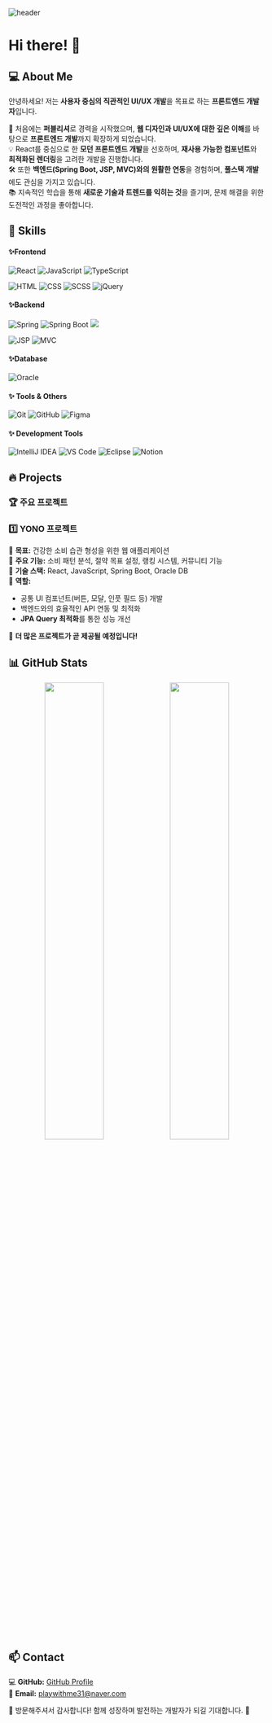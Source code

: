 
![header](https://capsule-render.vercel.app/api?type=waving&color=f4bbbb&height=300&section=header&text=Ji-Eun%20GitHub!&fontSize=80&fontAlignY=45&fontColor=fff)

# Hi there! 👋

## 💻 About Me
안녕하세요! 저는 **사용자 중심의 직관적인 UI/UX 개발**을 목표로 하는 **프론트엔드 개발자**입니다.  

🎨 처음에는 **퍼블리셔**로 경력을 시작했으며, **웹 디자인과 UI/UX에 대한 깊은 이해**를 바탕으로 **프론트엔드 개발**까지 확장하게 되었습니다.  
💡 React를 중심으로 한 **모던 프론트엔드 개발**을 선호하며, **재사용 가능한 컴포넌트**와 **최적화된 렌더링**을 고려한 개발을 진행합니다.  
🛠️ 또한 **백엔드(Spring Boot, JSP, MVC)와의 원활한 연동**을 경험하며, **풀스택 개발**에도 관심을 가지고 있습니다.  
📚 지속적인 학습을 통해 **새로운 기술과 트렌드를 익히는 것**을 즐기며, 문제 해결을 위한 도전적인 과정을 좋아합니다.  


## 🚀 Skills

#### ✨Frontend
![React](https://img.shields.io/badge/React-%2361DAFB.svg?style=for-the-badge&logo=react&logoColor=white)
![JavaScript](https://img.shields.io/badge/JavaScript-%23F7DF1E.svg?style=for-the-badge&logo=javascript&logoColor=black)
![TypeScript](https://img.shields.io/badge/TypeScript-%233178C6.svg?style=for-the-badge&logo=typescript&logoColor=white)

![HTML](https://img.shields.io/badge/HTML-%23E34F26.svg?style=for-the-badge&logo=html5&logoColor=white)
![CSS](https://img.shields.io/badge/CSS-%231572B6.svg?style=for-the-badge&logo=css3&logoColor=white)
![SCSS](https://img.shields.io/badge/SCSS-%23CC6699.svg?style=for-the-badge&logo=sass&logoColor=white)
![jQuery](https://img.shields.io/badge/jQuery-%230769AD.svg?style=for-the-badge&logo=jquery&logoColor=white)

#### ✨Backend
![Spring](https://img.shields.io/badge/Spring-%6DB33F.svg?style=for-the-badge&logo=spring&logoColor=white)
![Spring Boot](https://img.shields.io/badge/Spring%20Boot-%236DB33F.svg?style=for-the-badge&logo=springboot&logoColor=white)
<img src="https://img.shields.io/badge/apache tomcat-F8DC75?style=for-the-badge&logo=apachetomcat&logoColor=black">

![JSP](https://img.shields.io/badge/JSP-%23007ACC.svg?style=for-the-badge&logo=java&logoColor=white)
![MVC](https://img.shields.io/badge/MVC-%234B5320.svg?style=for-the-badge&logo=framework&logoColor=white)

#### ✨Database
![Oracle](https://img.shields.io/badge/Oracle-%23F80000.svg?style=for-the-badge&logo=oracle&logoColor=white)

#### ✨ Tools & Others
![Git](https://img.shields.io/badge/Git-%23F05032.svg?style=for-the-badge&logo=git&logoColor=white)
![GitHub](https://img.shields.io/badge/GitHub-%23339933.svg?style=for-the-badge&logo=github&logoColor=white)
![Figma](https://img.shields.io/badge/Figma-%23F24E1E.svg?style=for-the-badge&logo=figma&logoColor=white)

#### ✨ Development Tools  
![IntelliJ IDEA](https://img.shields.io/badge/IntelliJ%20IDEA-%23000000.svg?style=for-the-badge&logo=intellij-idea&logoColor=white)
![VS Code](https://img.shields.io/badge/VS%20Code-%23007ACC.svg?style=for-the-badge&logo=visual-studio-code&logoColor=white)
![Eclipse](https://img.shields.io/badge/Eclipse-%232C2255.svg?style=for-the-badge&logo=eclipse-ide&logoColor=white)
![Notion](https://img.shields.io/badge/Notion-%23000000.svg?style=for-the-badge&logo=notion&logoColor=white)


## 🔥 Projects
### 🏆 주요 프로젝트  
### 1️⃣ **YONO 프로젝트**  
🔹 **목표:** 건강한 소비 습관 형성을 위한 웹 애플리케이션  
🔹 **주요 기능:** 소비 패턴 분석, 절약 목표 설정, 랭킹 시스템, 커뮤니티 기능  
🔹 **기술 스택:** React, JavaScript, Spring Boot, Oracle DB  
🔹 **역할:**
  - 공통 UI 컴포넌트(버튼, 모달, 인풋 필드 등) 개발
  - 백엔드와의 효율적인 API 연동 및 최적화  
  - **JPA Query 최적화**를 통한 성능 개선  

📌 **더 많은 프로젝트가 곧 제공될 예정입니다!**  

## 📊 GitHub Stats  
<div align="center">  
  <img src="https://github-readme-stats.vercel.app/api?username=didieun&show_icons=true&theme=radical" width="48%" />
  <img src="https://github-readme-streak-stats.herokuapp.com/?user=didieun&theme=radical" width="48%" />
</div>  

## 📫 Contact  
💻 **GitHub:** [GitHub Profile](https://github.com/didieun)  
📧 **Email:** playwithme31@naver.com 

🙌 방문해주셔서 감사합니다! 함께 성장하며 발전하는 개발자가 되길 기대합니다. 🚀  

